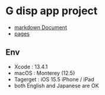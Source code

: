 # G disp app project

* [markdown Document](docs/index.md)
* [pages](https://halcyon1945.github.io/app_gdisp/)

## Env
- Xcode : 13.4.1
- macOS : Monterey (12.5)
- Tagerget : iOS 15.5 iPhone / iPad
- both English and Japanese are OK